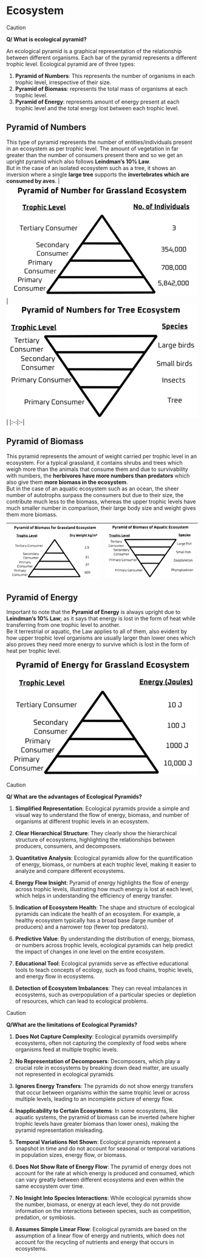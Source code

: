 # Ecosystem 

> [!CAUTION]
> **Q/ What is ecological pyramid?**
>
>  An ecological pyramid is a graphical representation of the relationship between different organisms. Each bar of the pyramid represents a different trophic level. Ecological pyramid are of three types: 
> 1. **Pyramid of Numbers**: This represents the number of organisms in each trophic level, irrespective of their size. 
> 2. **Pyramid of Biomass**: represents the total mass of organisms at each trophic level. 
> 3. **Pyramid of Energy**: represents amount of energy present at each trophic level and the total energy lost between each trophic level. 

## Pyramid of Numbers 
This type of pyramid represents the number of entities/individuals present in an ecosystem as per trophic level. The amount of vegetation in far greater than the number of consumers present there and so we get an upright pyramid which also follows **Leindman’s 10% Law**.  
But in the case of an isolated ecosystem such as a tree, it shows an inversion where a single **large tree** supports the **invertebrates which are consumed by aves**. 
| <img src="../diagram/ch12/u-pyramid-number.png"> | <img src="../diagram/ch12/i-pyramid-number.png"> |
|:-:|:-|

## Pyramid of Biomass 
This pyramid represents the amount of weight carried per trophic level in an ecosystem. For a typical grassland, it contains shrubs and trees which weigh more than the animals that consume them and due to survivability with numbers, the **herbivores have more numbers than predators** which also give them **more biomass in the ecosystem**.  
But in the case of an aquatic ecosystem such as an ocean, the sheer number of autotrophs surpass the consumers but due to their size, the contribute much less to the biomass, whereas the upper trophic levels have much smaller number in comparison, their large body size and weight gives them more biomass.

| <img src="../diagram/ch12/u-pyramid-biomass.png"> | <img src="../diagram/ch12/i-pyramid-biomass.png"> | 
|:-:|:-:|

## Pyramid of Energy 
Important to note that the **Pyramid of Energy** is always upright due to **Leindman’s 10% Law**; as it says that energy is lost in the form of heat while transferring from one trophic level to another.  
Be it terrestrial or aquatic, the Law applies to all of them, also evident by how upper trophic level organisms are usually larger than lower ones which also proves they need more energy to survive which is lost in the form of heat per trophic level.

<img src="../diagram/ch12/pyramid-energy.png">

> [!CAUTION]
> **Q/ What are the advantages of Ecological Pyramids?**
>
> 1. **Simplified Representation**: Ecological pyramids provide a simple and visual way to understand the flow of energy, biomass, and number of organisms at different trophic levels in an ecosystem.
> 
> 2. **Clear Hierarchical Structure**: They clearly show the hierarchical structure of ecosystems, highlighting the relationships between producers, consumers, and decomposers.
>
> 3. **Quantitative Analysis**: Ecological pyramids allow for the quantification of energy, biomass, or numbers at each trophic level, making it easier to analyze and compare different ecosystems.
>
> 4. **Energy Flow Insight**: Pyramid of energy highlights the flow of energy across trophic levels, illustrating how much energy is lost at each level, which helps in understanding the efficiency of energy transfer.
>
> 5. **Indication of Ecosystem Health**: The shape and structure of ecological pyramids can indicate the health of an ecosystem. For example, a healthy ecosystem typically has a broad base (large number of producers) and a narrower top (fewer top predators).
>
> 6. **Predictive Value**: By understanding the distribution of energy, biomass, or numbers across trophic levels, ecological pyramids can help predict the impact of changes in one level on the entire ecosystem.
> 
> 7. **Educational Tool**: Ecological pyramids serve as effective educational tools to teach concepts of ecology, such as food chains, trophic levels, and energy flow in ecosystems.
>
> 8. **Detection of Ecosystem Imbalances**: They can reveal imbalances in ecosystems, such as overpopulation of a particular species or depletion of resources, which can lead to ecological problems.

> [!CAUTION]
> **Q/What are the limitations of Ecological Pyramids?**
>
> 1. **Does Not Capture Complexity**: Ecological pyramids oversimplify ecosystems, often not capturing the complexity of food webs where organisms feed at multiple trophic levels.
> 
> 2. **No Representation of Decomposers**: Decomposers, which play a crucial role in ecosystems by breaking down dead matter, are usually not represented in ecological pyramids.
> 
> 3. **Ignores Energy Transfers**: The pyramids do not show energy transfers that occur between organisms within the same trophic level or across multiple levels, leading to an incomplete picture of energy flow.
> 
> 4. **Inapplicability to Certain Ecosystems**: In some ecosystems, like aquatic systems, the pyramid of biomass can be inverted (where higher trophic levels have greater biomass than lower ones), making the pyramid representation misleading.
>
> 5. **Temporal Variations Not Shown**: Ecological pyramids represent a snapshot in time and do not account for seasonal or temporal variations in population sizes, energy flow, or biomass.
>
> 6. **Does Not Show Rate of Energy Flow**: The pyramid of energy does not account for the rate at which energy is produced and consumed, which can vary greatly between different ecosystems and even within the same ecosystem over time.
> 
> 7. **No Insight Into Species Interactions**: While ecological pyramids show the number, biomass, or energy at each level, they do not provide information on the interactions between species, such as competition, predation, or symbiosis.
> 
> 8. **Assumes Simple Linear Flow**: Ecological pyramids are based on the assumption of a linear flow of energy and nutrients, which does not account for the recycling of nutrients and energy that occurs in ecosystems.